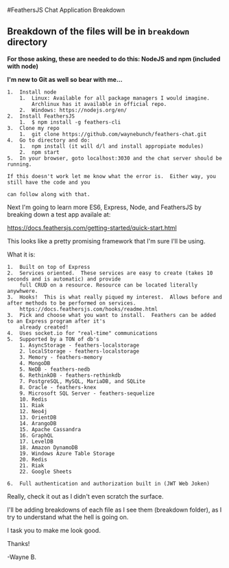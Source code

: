 #FeathersJS Chat Application Breakdown

## Breakdown of the files will be in `breakdown` directory

**For those asking, these are needed to do this:  NodeJS and npm (included with node)**

**I'm new to Git as well so bear with me...**

	1.  Install node
		1.  Linux: Available for all package managers I would imagine. 
		    Archlinux has it available in official repo.
		2.  Windows: https://nodejs.org/en/
	2.  Install FeathersJS  
		1.  $ npm install -g feathers-cli
	3.  Clone my repo
		1.  git clone https://github.com/waynebunch/feathers-chat.git
	4.  Go to directory and do:
		1.  npm install (it will d/l and install appropiate modules)
		2.  npm start
	5.  In your browser, goto localhost:3030 and the chat server should be running.

	If this doesn't work let me know what the error is.  Either way, you still have the code and you

	can follow along with that.

Next I'm going to learn more ES6, Express, Node, and FeathersJS by breaking down a test app availale at:

https://docs.feathersjs.com/getting-started/quick-start.html

This looks like a pretty promising framework that I'm sure I'll be using.

What it is:

	1.  Built on top of Express
	2.  Services oriented.  These services are easy to create (takes 10 seconds and is automatic) and provide 
	    full CRUD on a resource. Resource can be located literally anywhwere.
	3.  Hooks!  This is what really piqued my interest.  Allows before and after methods to be performed on services.
		https://docs.feathersjs.com/hooks/readme.html
	3.  Pick and choose what you want to install.  Feathers can be added to an Express program after it's
	    already created!
	4.  Uses socket.io for "real-time" communications
	5.  Supported by a TON of db's
		1. AsyncStorage - feathers-localstorage
		2. localStorage - feathers-localstorage
		3. Memory - feathers-memory
		4. MongoDB
		5. NeDB - feathers-nedb
		6. RethinkDB - feathers-rethinkdb
		7. PostgreSQL, MySQL, MariaDB, and SQLite
		8. Oracle - feathers-knex
		9. Microsoft SQL Server - feathers-sequelize
		10. Redis
		11. Riak
		12. Neo4j
		13. OrientDB
		14. ArangoDB
		15. Apache Cassandra
		16. GraphQL
		17. LevelDB
		18. Amazon DynamoDB
		19. Windows Azure Table Storage
		20. Redis
		21. Riak
		22. Google Sheets

	6.  Full authentication and authorization built in (JWT Web Joken)

Really, check it out as I didn't even scratch the surface.

I'll be adding breakdowns of each file as I see them (breakdown folder), as I try to understand what the hell is going on.

I task you to make me look good.

Thanks!

-Wayne B.

 
